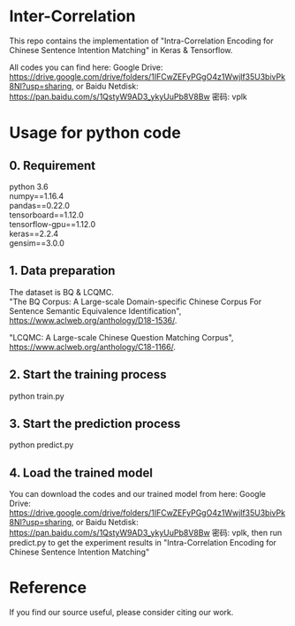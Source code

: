 # Inter-Correlation
This repo contains the implementation of "Intra-Correlation Encoding for Chinese Sentence Intention Matching" in Keras & Tensorflow.

All codes you can find here:
Google Drive: https://drive.google.com/drive/folders/1IFCwZEFyPGgO4z1Wwjlf35U3bivPk8NI?usp=sharing, 
or Baidu Netdisk: https://pan.baidu.com/s/1QstyW9AD3_ykyUuPb8V8Bw  密码: vplk
# Usage for python code
## 0. Requirement
python 3.6  
numpy==1.16.4  
pandas==0.22.0  
tensorboard==1.12.0  
tensorflow-gpu==1.12.0  
keras==2.2.4  
gensim==3.0.0

## 1. Data preparation
The dataset is BQ & LCQMC.  
"The BQ Corpus: A Large-scale Domain-specific Chinese Corpus For Sentence Semantic Equivalence Identification", https://www.aclweb.org/anthology/D18-1536/.

"LCQMC: A Large-scale Chinese Question Matching Corpus", https://www.aclweb.org/anthology/C18-1166/.
## 2. Start the training process
python train.py  
## 3. Start the prediction process
python predict.py  
## 4. Load the trained model
You can download the codes and our trained model from here:
Google Drive: https://drive.google.com/drive/folders/1IFCwZEFyPGgO4z1Wwjlf35U3bivPk8NI?usp=sharing, 
or Baidu Netdisk: https://pan.baidu.com/s/1QstyW9AD3_ykyUuPb8V8Bw  密码: vplk, 
then run predict.py to get the experiment results in "Intra-Correlation Encoding for Chinese Sentence Intention Matching"
# Reference
If you find our source useful, please consider citing our work.
